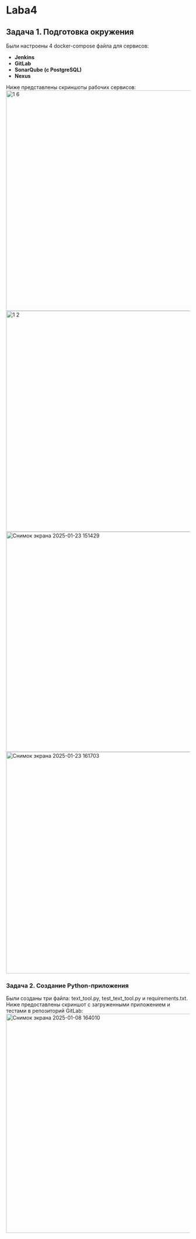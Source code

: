 # Laba4
## Задача 1. Подготовка окружения
Были настроены 4 docker-compose файла для сервисов:
   - **Jenkins**  
   - **GitLab**  
   - **SonarQube (с PostgreSQL)**  
   - **Nexus**

Ниже представлены скриншоты рабочих сервисов:
<img width="602" alt="1 6" src="https://github.com/user-attachments/assets/3b57775d-e594-417d-b88d-ad0425c32a02" />
<img width="603" alt="1 2" src="https://github.com/user-attachments/assets/57d37ceb-886d-4e58-8057-358b89915072" />
<img width="601" alt="Снимок экрана 2025-01-23 151429" src="https://github.com/user-attachments/assets/540124a5-ac1a-4b52-9e75-95e4a9de10fc" />
<img width="605" alt="Снимок экрана 2025-01-23 161703" src="https://github.com/user-attachments/assets/d5a13dfa-568a-4eee-bee8-c1963bb524b4" />
### **Задача 2. Создание Python-приложения** 
Были созданы три файла: text_tool.py, test_text_tool.py и requirements.txt. 
Ниже предоставлены скриншот с загруженными приложением и тестами в репозиторий GitLab:
<img width="598" alt="Снимок экрана 2025-01-08 164010" src="https://github.com/user-attachments/assets/6f9d6526-6d5b-421c-a7cd-18839790c01c" />
